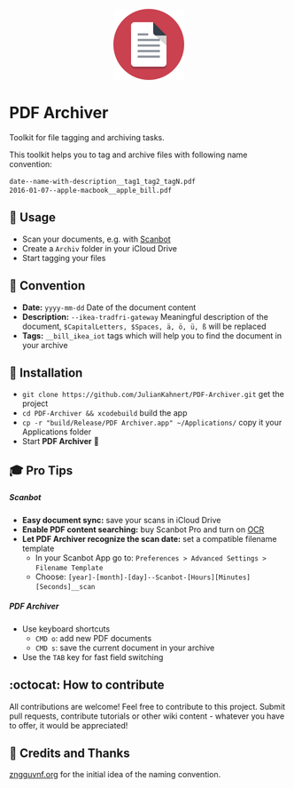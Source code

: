 <p align="center">
<img src="PDFArchiver/Assets.xcassets/AppIcon.appiconset/1055071-128.png">
</p>

# PDF Archiver
Toolkit for file tagging and archiving tasks.

This toolkit helps you to tag and archive files with following name convention:
```
date--name-with-description__tag1_tag2_tagN.pdf
2016-01-07--apple-macbook__apple_bill.pdf
```

## :rocket: Usage
* Scan your documents, e.g. with [Scanbot](https://scanbot.io)
* Create a `Archiv` folder in your iCloud Drive
* Start tagging your files

## :scroll: Convention
* **Date:** `yyyy-mm-dd` Date of the document content
* **Description:** `--ikea-tradfri-gateway` Meaningful description of the document, `$CapitalLetters, $Spaces, ä, ö, ü, ß` will be replaced
* **Tags:** `__bill_ikea_iot` tags which will help you to find the document in your archive

## :floppy_disk: Installation
* `git clone https://github.com/JulianKahnert/PDF-Archiver.git` get the project
* `cd PDF-Archiver && xcodebuild` build the app
* `cp -r "build/Release/PDF Archiver.app" ~/Applications/` copy it your Applications folder
* Start **PDF Archiver** :rocket:

## :mortar_board: Pro Tips
##### Scanbot
* **Easy document sync:** save your scans in iCloud Drive
* **Enable PDF content searching:** buy Scanbot Pro and turn on [OCR](https://en.wikipedia.org/wiki/Optical_character_recognition)
* **Let PDF Archiver recognize the scan date:** set a compatible filename template
    * In your Scanbot App go to: `Preferences > Advanced Settings > Filename Template`
    * Choose: `[year]-[month]-[day]--Scanbot-[Hours][Minutes][Seconds]__scan`

##### PDF Archiver
* Use keyboard shortcuts
    * `CMD o`: add new PDF documents
    * `CMD s`: save the current document in your archive
* Use the `TAB` key for fast field switching

## :octocat: How to contribute
All contributions are welcome!
Feel free to contribute to this project.
Submit pull requests, contribute tutorials or other wiki content - whatever you have to offer, it would be appreciated!

## :book: Credits and Thanks

[zngguvnf.org](https://zngguvnf.org) for the initial idea of the naming convention.
